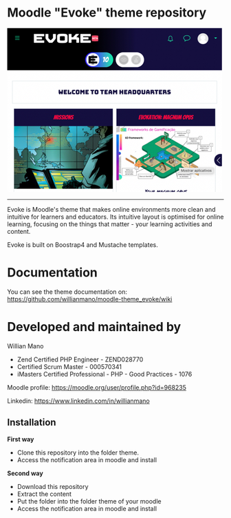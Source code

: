 Moodle "Evoke" theme repository
===============================

![screenshot](pix/screenshot.jpg "Evoke Screenshot")

---------

Evoke is Moodle's theme that makes online environments more clean and intuitive for learners and educators. Its intuitive layout is optimised for online learning, focusing on the things that matter - your learning activities and content.

Evoke is built on Boostrap4 and Mustache templates.

Documentation
=============

You can see the theme documentation on: https://github.com/willianmano/moodle-theme_evoke/wiki

Developed and maintained by
===========================
Willian Mano
 - Zend Certified PHP Engineer - ZEND028770
 - Certified Scrum Master - 000570341
 - iMasters Certified Professional - PHP - Good Practices - 1076

Moodle profile: https://moodle.org/user/profile.php?id=968235

Linkedin: https://www.linkedin.com/in/willianmano

Installation
------------

**First way**

- Clone this repository into the folder theme.
- Access the notification area in moodle and install

**Second way**

- Download this repository
- Extract the content
- Put the folder into the folder theme of your moodle
- Access the notification area in moodle and install
